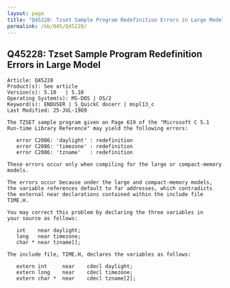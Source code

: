 ```yaml
---
layout: page
title: "Q45228: Tzset Sample Program Redefinition Errors in Large Model"
permalink: /kb/045/Q45228/
---
```


## Q45228: Tzset Sample Program Redefinition Errors in Large Model

	Article: Q45228
	Product(s): See article
	Version(s): 5.10   | 5.10
	Operating System(s): MS-DOS | OS/2
	Keyword(s): ENDUSER | S_QuickC docerr | mspl13_c
	Last Modified: 25-JUL-1989
	
	The TZSET sample program given on Page 619 of the "Microsoft C 5.1
	Run-time Library Reference" may yield the following errors:
	
	   error C2086: 'daylight' : redefinition
	   error C2086: 'timezone' : redefinition
	   error C2086: 'tzname'   : redefinition
	
	These errors occur only when compiling for the large or compact-memory
	models.
	
	The errors occur because under the large and compact-memory models,
	the variable references default to far addresses, which contradicts
	the external near declarations contained within the include file
	TIME.H.
	
	You may correct this problem by declaring the three variables in
	your source as follows:
	
	   int    near daylight;
	   long   near timezone;
	   char * near tzname[];
	
	The include file, TIME.H, declares the variables as follows:
	
	   extern int     near    cdecl daylight;
	   extern long    near    cdecl timezone;
	   extern char *  near    cdecl tzname[2];
